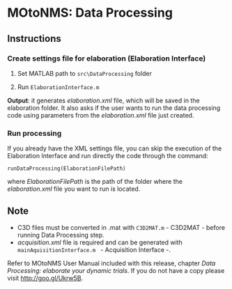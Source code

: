 # MOtoNMS: Data Processing #

## Instructions ##

### Create settings file for elaboration (Elaboration Interface) ###

1) Set MATLAB path to <code>src\DataProcessing</code> folder

2) Run  <code>ElaborationInterface.m </code>

<b>Output</b>: it generates *elaboration.xml* file, which will be saved in the elaboration folder. 
It also asks if the user wants to run the data processing code using parameters from the *elaboration.xml* file just created.

### Run processing ###

If you already have the XML settings file, you can skip the execution of the Elaboration Interface and run directly the code through the command:

<code>runDataProcessing(ElaborationFilePath)</code>

where *ElaborationFilePath* is the path of the folder where the *elaboration.xml* file you want to run is located.

## Note ##

- C3D files must be converted in .mat with <code>C3D2MAT.m</code> - C3D2MAT - before running Data Processing step.
- *acquisition.xml* file is required and can be generated with <code>mainAquisitionInterface.m </code> - Acquisition Interface -.

Refer to MOtoNMS User Manual included with this release, chapter *Data Processing: elaborate your dynamic trials*.
If you do not have a copy please visit <http://goo.gl/Ukrw5B>.






